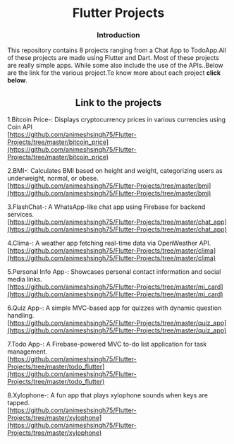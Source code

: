 <h1 align="center">Flutter Projects</h1>
<h3 align="center">Introduction</h3>
<p>This repository contains 8 projects ranging from a Chat App to TodoApp.All of these projects are made using Flutter and Dart. Most of these projects are really simple apps. While some also include the use of the APIs..Below are the link for the various project.To know more about each project <b>click below</b>.
 <br/></p>


<h2 align="center">Link to the projects</h2>

1.Bitcoin Price-: Displays cryptocurrency prices in various currencies using Coin API<br/>
[https://github.com/animeshsingh75/Flutter-Projects/tree/master/bitcoin_price](https://github.com/animeshsingh75/Flutter-Projects/tree/master/bitcoin_price)
<br/>

2.BMI-: Calculates BMI based on height and weight, categorizing users as underweight, normal, or obese.<br/>
[https://github.com/animeshsingh75/Flutter-Projects/tree/master/bmi](https://github.com/animeshsingh75/Flutter-Projects/tree/master/bmi)<br/>

3.FlashChat-: A WhatsApp-like chat app using Firebase for backend services.<br/>
[https://github.com/animeshsingh75/Flutter-Projects/tree/master/chat_app](https://github.com/animeshsingh75/Flutter-Projects/tree/master/chat_app)<br/>

4.Clima-:
A weather app fetching real-time data via OpenWeather API.<br/>
[https://github.com/animeshsingh75/Flutter-Projects/tree/master/clima](https://github.com/animeshsingh75/Flutter-Projects/tree/master/clima)<br/>

5.Personal Info App-:
Showcases personal contact information and social media links.<br/>
[https://github.com/animeshsingh75/Flutter-Projects/tree/master/mi_card](https://github.com/animeshsingh75/Flutter-Projects/tree/master/mi_card)<br/>

6.Quiz App-:
 A simple MVC-based app for quizzes with dynamic question handling.<br/>
[https://github.com/animeshsingh75/Flutter-Projects/tree/master/quiz_app](https://github.com/animeshsingh75/Flutter-Projects/tree/master/quiz_app)<br/>

7.Todo App-:
A Firebase-powered MVC to-do list application for task management.<br/>
[https://github.com/animeshsingh75/Flutter-Projects/tree/master/todo_flutter](https://github.com/animeshsingh75/Flutter-Projects/tree/master/todo_flutter)<br/>

8.Xylophone-:
A fun app that plays xylophone sounds when keys are tapped.<br/>
[https://github.com/animeshsingh75/Flutter-Projects/tree/master/xylophone](https://github.com/animeshsingh75/Flutter-Projects/tree/master/xylophone)<br/>
